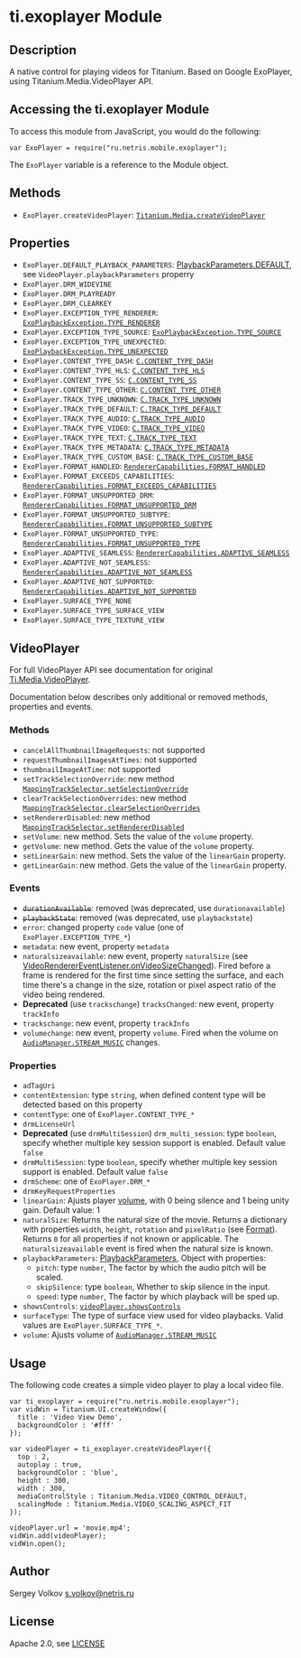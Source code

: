 # ti.exoplayer Module

## Description

A native control for playing videos for Titanium.
Based on Google ExoPlayer, using Titanium.Media.VideoPlayer API.

## Accessing the ti.exoplayer Module

To access this module from JavaScript, you would do the following:

    var ExoPlayer = require("ru.netris.mobile.exoplayer");

The `ExoPlayer` variable is a reference to the Module object.

## Methods

* `ExoPlayer.createVideoPlayer`: [`Titanium.Media.createVideoPlayer`](http://docs.appcelerator.com/platform/latest/#!/api/Titanium.Media-method-createVideoPlayer)

## Properties
* `ExoPlayer.DEFAULT_PLAYBACK_PARAMETERS`: [PlaybackParameters.DEFAULT](http://google.github.io/ExoPlayer/doc/reference/com/google/android/exoplayer2/PlaybackParameters.html#DEFAULT), see `VideoPlayer.playbackParameters` properry
* `ExoPlayer.DRM_WIDEVINE`
* `ExoPlayer.DRM_PLAYREADY`
* `ExoPlayer.DRM_CLEARKEY`
* `ExoPlayer.EXCEPTION_TYPE_RENDERER`: [`ExoPlaybackException.TYPE_RENDERER`](http://google.github.io/ExoPlayer/doc/reference/com/google/android/exoplayer2/ExoPlaybackException.html#TYPE_RENDERER)
* `ExoPlayer.EXCEPTION_TYPE_SOURCE`: [`ExoPlaybackException.TYPE_SOURCE`](http://google.github.io/ExoPlayer/doc/reference/com/google/android/exoplayer2/ExoPlaybackException.html#TYPE_SOURCE)
* `ExoPlayer.EXCEPTION_TYPE_UNEXPECTED`: [`ExoPlaybackException.TYPE_UNEXPECTED`](http://google.github.io/ExoPlayer/doc/reference/com/google/android/exoplayer2/ExoPlaybackException.html#TYPE_UNEXPECTED)
* `ExoPlayer.CONTENT_TYPE_DASH`: [`C.CONTENT_TYPE_DASH`](http://google.github.io/ExoPlayer/doc/reference/com/google/android/exoplayer2/C.html)
* `ExoPlayer.CONTENT_TYPE_HLS`: [`C.CONTENT_TYPE_HLS`](http://google.github.io/ExoPlayer/doc/reference/com/google/android/exoplayer2/C.html)
* `ExoPlayer.CONTENT_TYPE_SS`: [`C.CONTENT_TYPE_SS`](http://google.github.io/ExoPlayer/doc/reference/com/google/android/exoplayer2/C.html)
* `ExoPlayer.CONTENT_TYPE_OTHER`: [`C.CONTENT_TYPE_OTHER`](http://google.github.io/ExoPlayer/doc/reference/com/google/android/exoplayer2/C.html)
* `ExoPlayer.TRACK_TYPE_UNKNOWN`: [`C.TRACK_TYPE_UNKNOWN`](http://google.github.io/ExoPlayer/doc/reference/com/google/android/exoplayer2/C.html)
* `ExoPlayer.TRACK_TYPE_DEFAULT`: [`C.TRACK_TYPE_DEFAULT`](http://google.github.io/ExoPlayer/doc/reference/com/google/android/exoplayer2/C.html)
* `ExoPlayer.TRACK_TYPE_AUDIO`: [`C.TRACK_TYPE_AUDIO`](http://google.github.io/ExoPlayer/doc/reference/com/google/android/exoplayer2/C.html)
* `ExoPlayer.TRACK_TYPE_VIDEO`: [`C.TRACK_TYPE_VIDEO`](http://google.github.io/ExoPlayer/doc/reference/com/google/android/exoplayer2/C.html)
* `ExoPlayer.TRACK_TYPE_TEXT`: [`C.TRACK_TYPE_TEXT`](http://google.github.io/ExoPlayer/doc/reference/com/google/android/exoplayer2/C.html)
* `ExoPlayer.TRACK_TYPE_METADATA`: [`C.TRACK_TYPE_METADATA`](http://google.github.io/ExoPlayer/doc/reference/com/google/android/exoplayer2/C.html)
* `ExoPlayer.TRACK_TYPE_CUSTOM_BASE`: [`C.TRACK_TYPE_CUSTOM_BASE`](http://google.github.io/ExoPlayer/doc/reference/com/google/android/exoplayer2/C.html)
* `ExoPlayer.FORMAT_HANDLED`: [`RendererCapabilities.FORMAT_HANDLED`](http://google.github.io/ExoPlayer/doc/reference/com/google/android/exoplayer2/RendererCapabilities.html)
* `ExoPlayer.FORMAT_EXCEEDS_CAPABILITIES`: [`RendererCapabilities.FORMAT_EXCEEDS_CAPABILITIES`](http://google.github.io/ExoPlayer/doc/reference/com/google/android/exoplayer2/RendererCapabilities.html)
* `ExoPlayer.FORMAT_UNSUPPORTED_DRM`: [`RendererCapabilities.FORMAT_UNSUPPORTED_DRM`](http://google.github.io/ExoPlayer/doc/reference/com/google/android/exoplayer2/RendererCapabilities.html)
* `ExoPlayer.FORMAT_UNSUPPORTED_SUBTYPE`: [`RendererCapabilities.FORMAT_UNSUPPORTED_SUBTYPE`](http://google.github.io/ExoPlayer/doc/reference/com/google/android/exoplayer2/RendererCapabilities.html)
* `ExoPlayer.FORMAT_UNSUPPORTED_TYPE`: [`RendererCapabilities.FORMAT_UNSUPPORTED_TYPE`](http://google.github.io/ExoPlayer/doc/reference/com/google/android/exoplayer2/RendererCapabilities.html)
* `ExoPlayer.ADAPTIVE_SEAMLESS`: [`RendererCapabilities.ADAPTIVE_SEAMLESS`](http://google.github.io/ExoPlayer/doc/reference/com/google/android/exoplayer2/RendererCapabilities.html)
* `ExoPlayer.ADAPTIVE_NOT_SEAMLESS`: [`RendererCapabilities.ADAPTIVE_NOT_SEAMLESS`](http://google.github.io/ExoPlayer/doc/reference/com/google/android/exoplayer2/RendererCapabilities.html)
* `ExoPlayer.ADAPTIVE_NOT_SUPPORTED`: [`RendererCapabilities.ADAPTIVE_NOT_SUPPORTED`](http://google.github.io/ExoPlayer/doc/reference/com/google/android/exoplayer2/RendererCapabilities.html)
* `ExoPlayer.SURFACE_TYPE_NONE`
* `ExoPlayer.SURFACE_TYPE_SURFACE_VIEW`
* `ExoPlayer.SURFACE_TYPE_TEXTURE_VIEW`

## VideoPlayer
For full VideoPlayer API see documentation for original [Ti.Media.VideoPlayer](https://docs.appcelerator.com/platform/latest/#!/api/Titanium.Media.VideoPlayer).

 Documentation below describes only additional or removed methods, properties and events.
### Methods
* `cancelAllThumbnailImageRequests`: not supported
* `requestThumbnailImagesAtTimes`: not supported
* `thumbnailImageAtTime`: not supported
* `setTrackSelectionOverride`: new method [`MappingTrackSelector.setSelectionOverride`](http://google.github.io/ExoPlayer/doc/reference/com/google/android/exoplayer2/trackselection/MappingTrackSelector.html#setSelectionOverride-int-com.google.android.exoplayer2.source.TrackGroupArray-com.google.android.exoplayer2.trackselection.MappingTrackSelector.SelectionOverride-)
* `clearTrackSelectionOverrides`: new method [`MappingTrackSelector.clearSelectionOverrides`](http://google.github.io/ExoPlayer/doc/reference/com/google/android/exoplayer2/trackselection/MappingTrackSelector.html#clearSelectionOverrides-int-)
* `setRendererDisabled`: new method [`MappingTrackSelector.setRendererDisabled`](http://google.github.io/ExoPlayer/doc/reference/com/google/android/exoplayer2/trackselection/MappingTrackSelector.html#setRendererDisabled-int-boolean-)
* `setVolume`: new method. Sets the value of the `volume` property.
* `getVolume`: new method. Gets the value of the `volume` property.
* `setLinearGain`: new method. Sets the value of the `linearGain` property.
* `getLinearGain`: new method. Gets the value of the `linearGain` property.

### Events
* ~~`durationAvailable`~~: removed (was deprecated, use `durationavailable`)
* ~~`playbackState`~~: removed (was deprecated, use `playbackstate`)
* `error`: changed property `code` value (one of `ExoPlayer.EXCEPTION_TYPE_*`)
* `metadata`: new event, property `metadata`
* `naturalsizeavailable`: new event, property `naturalSize`
 (see [VideoRendererEventListener.onVideoSizeChanged](http://google.github.io/ExoPlayer/doc/reference/com/google/android/exoplayer2/video/VideoRendererEventListener.html#onVideoSizeChanged-int-int-int-float-)).
 Fired before a frame is rendered for the first time since setting the surface, and each time there's a change in the size, rotation or pixel aspect ratio of the video being rendered.
* **Deprecated** (use `trackschange`) `tracksChanged`: new event, property `trackInfo`
* `trackschange`: new event, property `trackInfo`
* `volumechange`: new event, property `volume`. Fired when the volume on [`AudioManager.STREAM_MUSIC`](https://developer.android.com/reference/android/media/AudioManager.html#STREAM_MUSIC) changes.

### Properties
* `adTagUri`
* `contentExtension`: type `string`, when defined content type will be detected based on this property
* `contentType`: one of `ExoPlayer.CONTENT_TYPE_*`
* `drmLicenseUrl`
* **Deprecated** (use `drmMultiSession`) `drm_multi_session`: type `boolean`, specify whether multiple key session support is enabled. Default value `false`
* `drmMultiSession`: type `boolean`, specify whether multiple key session support is enabled. Default value `false`
* `drmScheme`: one of `ExoPlayer.DRM_*`
* `drmKeyRequestProperties`
* `linearGain`: Ajusts player [volume](http://google.github.io/ExoPlayer/doc/reference/com/google/android/exoplayer2/SimpleExoPlayer.html#setVolume-float-), with 0 being silence and 1 being unity gain. Default value: 1
* `naturalSize`: Returns the natural size of the movie.
 Returns a dictionary with properties `width`, `height`, `rotation` and `pixelRatio`
 (see [Format](http://google.github.io/ExoPlayer/doc/reference/com/google/android/exoplayer2/Format.html)).
 Returns `0` for all properties if not known or applicable.
 The `naturalsizeavailable` event is fired when the natural size is known.
* `playbackParameters`: [PlaybackParameters](http://google.github.io/ExoPlayer/doc/reference/com/google/android/exoplayer2/PlaybackParameters.html), Object with properties:
  * `pitch`: type `number`, The factor by which the audio pitch will be scaled.
  * `skipSilence`: type `boolean`, Whether to skip silence in the input.
  * `speed`: type `number`, The factor by which playback will be sped up.
* `showsControls`: [`videoPlayer.showsControls`](https://docs.appcelerator.com/platform/latest/#!/api/Titanium.Media.VideoPlayer-property-showsControls)
* `surfaceType`: The type of surface view used for video playbacks. Valid values are `ExoPlayer.SURFACE_TYPE_*`.
* `volume`: Ajusts volume of [`AudioManager.STREAM_MUSIC`](https://developer.android.com/reference/android/media/AudioManager.html#STREAM_MUSIC)


## Usage

The following code creates a simple video player to play a local video file.

    var ti_exoplayer = require("ru.netris.mobile.exoplayer");
    var vidWin = Titanium.UI.createWindow({
      title : 'Video View Demo',
      backgroundColor : '#fff'
    });

    var videoPlayer = ti_exoplayer.createVideoPlayer({
      top : 2,
      autoplay : true,
      backgroundColor : 'blue',
      height : 300,
      width : 300,
      mediaControlStyle : Titanium.Media.VIDEO_CONTROL_DEFAULT,
      scalingMode : Titanium.Media.VIDEO_SCALING_ASPECT_FIT
    });

    videoPlayer.url = 'movie.mp4';
    vidWin.add(videoPlayer);
    vidWin.open();

## Author

Sergey Volkov <s.volkov@netris.ru>

## License

Apache 2.0, see [LICENSE](../LICENSE)
